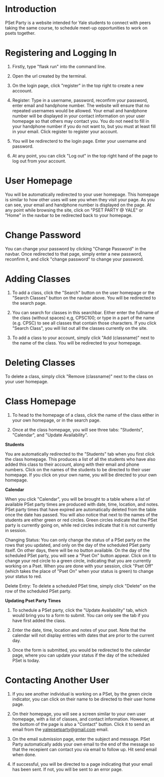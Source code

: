# Introduction

PSet Party is a website intended for Yale students to connect with peers taking the same course, to schedule meet-up
opportunities to work on psets together.

# Registering and Logging In

1) Firstly, type "flask run" into the command line.

2) Open the url created by the terminal.

3) On the login page, click "register" in the top right to create a new accoount.

4) Register: Type in a username, password, reconfirm your password, enter email and handphone number. The website will ensure
that no repeated usernames would be allowed. Your email and handphone number will be displayed in your contact information
on your user homepage so that others may contact you. You do not need to fill in your handphone number if you do not want to,
but you must at least fill in your email. Click register to register your account.

5) You will be redirecterd to the login page. Enter your username and password.

6) At any point, you can click "Log out" in the top right hand of the page to log out from your account.

# User Homepage

You will be automatically redirected to your user homepage. This homepage is similar to how other uses will see you when they
visit your page. As you can see, your email and handphone number is displayed on the page. At any point while browsing the site,
click on "PSET PARTY @ YALE" or "Home" in the navbar to be redirected back to your homepage.

# Change Password

You can change your password by clicking "Change Password" in the navbar. Once redirected to that page, simply enter a new
password, reconfirm it, and click "change password" to change your password.

# Adding Classes

1) To add a class, click the "Search" button on the user homepage or the "Search Classes" button on the navbar above. You will be
redirected to the search page.

2) You can search for classes in this searchbar. Either enter the fullname of the class (without spaces) e,g, CPSC100; or type
in a part of the name (e.g. CPSC) to see all classes that contain those characters. If you click "Search Class", you will
list out all the classes currently on the site.

3) To add a class to your account, simply click "Add (classname)" next to the name of the class. You will be redirected to your homepage.

# Deleting Classes

To delete a class, simply click "Remove (classname)" next to the class on your user homepage.

# Class Homepage

1) To head to the homepage of a class, click the name of the class either in your own homepage, or in the search page.

2) Once at the class homepage, you will see three tabs: "Students", "Calendar", and "Update Availability".

**Students**

You are automatically redirected to the "Students" tab when you first click the class homepage. This produces a list of all the
students who have also added this class to their account, along with their email and phone numbers. Click on the names of the
students to be directed to their user homepage. If you click on your own name, you will be directed to your own homepage.

**Calendar**

When you click "Calendar", you will be brought to a table where a list of available PSet party times are produced with date, time,
location, and notes. PSet party times that have expired are automatically deleted from the table once the date has passed. You will
also notice that next to the names of the students are either green or red circles. Green circles indicate that the PSet party is
currently going on, while red circles indicate that it is not currently in session.

Changing Status: You can only change the status of a PSet party on the rows that you updated, and only on the day of the
scheduled PSet party itself. On other days, there will be no button available. On the day of the scheduled PSet party, you will
see a "Pset On" button appear. Click on it to change your red circle to a green circle, indicating that you are currently working
on a Pset. When you are done with your session, click "Pset Off" (which takes the place of "Pset On" when your status is green) to
change your status to red.

Delete Entry: To delete a scheduled PSet time, simply click "Delete" on the row of the scheduled PSet party.

**Updating Pset Party Times**

1) To schedule a PSet party, click the "Update Availability" tab, which would bring you to a form to submit. You can only see the
tab if you have first added the class.

2) Enter the date, time, location and notes of your pset. Note that the calendar will not display entries with dates that are prior
to the current day.

3) Once the form is submitted, you would be redirected to the calendar page, where you can update your status if the day of the
scheduled PSet is today.

# Contacting Another User

1) If you see another individual is working on a PSet, by the green circle indicator, you can click on their name to be directed
to their user home page.

2) On their homepage, you will see a screen similar to your own user homepage, with a list of classes, and contact information.
However, at the bottom of the page is also a "Contact" button. Click it to send an email from the yalepsetparty@gmail.com email.

3) On the email submission page, enter the subject and message. PSet Party automatically adds your own email to the end of the
message so that the recepient can contact you via email to follow up. Hit send email when done.

4) If successful, you will be directed to a page indicating that your email has been sent. If not, you will be sent to an error page.



